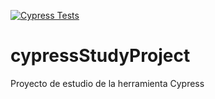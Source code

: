 [![Cypress Tests](https://github.com/manoelcyreno/cypressStudyProject/actions/workflows/main.yml/badge.svg?branch=master)](https://github.com/manoelcyreno/cypressStudyProject/actions/workflows/main.yml)


# cypressStudyProject
Proyecto de estudio de la herramienta Cypress
